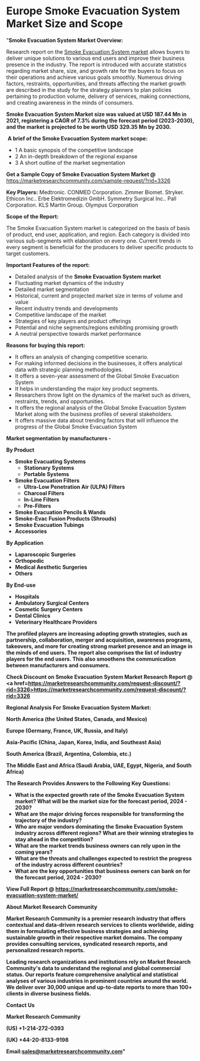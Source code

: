 # Europe Smoke Evacuation System Market Size and Scope 
"<strong>Smoke Evacuation System Market Overview:</strong>

Research report on the <a href=https://marketresearchcommunity.com/smoke-evacuation-system-market/>Smoke Evacuation System market</a> allows buyers to deliver unique solutions to various end users and improve their business presence in the industry. The report is introduced with accurate statistics regarding market share, size, and growth rate for the buyers to focus on their operations and achieve various goals smoothly. Numerous driving factors, restraints, opportunities, and threats affecting the market growth are described in the study for the strategy planners to plan policies pertaining to production volume, delivery of services, making connections, and creating awareness in the minds of consumers.

<strong>Smoke Evacuation System Market size was valued at USD 187.44 Mn in 2021, registering a CAGR of 7.3% during the forecast period (2023-2030), and the market is projected to be worth USD 329.35 Mn by 2030.</strong>

 <Strong>A brief of the Smoke Evacuation System market scope:</Strong>
<ul>
 <li>1  A basic synopsis of the competitive landscape</li>
 <li>2  An in-depth breakdown of the regional expanse</li>
 <li>3  A short outline of the market segmentation</li>
</ul>
<strong>Get a Sample Copy of Smoke Evacuation System Market @ </b></strong><a href=https://marketresearchcommunity.com/sample-request/?rid=3326><u>https://marketresearchcommunity.com/sample-request/?rid=3326</u></a>

<strong>Key Players:</strong> 
Medtronic. CONMED Corporation. Zimmer Biomet. Stryker. Ethicon Inc.. Erbe Elektromedizin GmbH. Symmetry Surgical Inc.. Pall Corporation. KLS Martin Group. Olympus Corporation

<strong>Scope of the Report:</strong>

The Smoke Evacuation System market is categorized on the basis of basis of product, end user, application, and region. Each category is divided into various sub-segments with elaboration on every one. Current trends in every segment is beneficial for the producers to deliver specific products to target customers.

<strong><b>Important Features of the report:</b></strong>
<ul>
  <li>Detailed analysis of the <strong><b>Smoke Evacuation System </b></strong><strong><b>market</b></strong></li>
  <li>Fluctuating market dynamics of the industry</li>
  <li>Detailed market segmentation</li>
  <li>Historical, current and projected market size in terms of volume and value</li>
  <li>Recent industry trends and developments</li>
  <li>Competitive landscape of the market</li>
  <li>Strategies of key players and product offerings</li>
  <li>Potential and niche segments/regions exhibiting promising growth</li>
  <li>A neutral perspective towards market performance</li>
</ul>
<strong><b>Reasons for buying this report:</b></strong>
<ul>
  <li>It offers an analysis of changing competitive scenario.</li>
  <li>For making informed decisions in the businesses, it offers analytical data with strategic planning methodologies.</li>
  <li>It offers a seven-year assessment of the Global Smoke Evacuation System</li>
  <li>It helps in understanding the major key product segments.</li>
  <li>Researchers throw light on the dynamics of the market such as drivers, restraints, trends, and opportunities.</li>
  <li>It offers the regional analysis of the Global Smoke Evacuation System Market along with the business profiles of several stakeholders.</li>
  <li>It offers massive data about trending factors that will influence the progress of the Global Smoke Evacuation System</li>
</ul>

<strong>Market segmentation by manufacturers -</strong>


<strong><strong>By Product</strong></h4>
<ul>
 	<li>Smoke Evacuating Systems
<ul>
 	<li>Stationary Systems</li>
 	<li>Portable Systems</li>
</ul>
</li>
 	<li>Smoke Evacuation Filters
<ul>
 	<li>Ultra-Low Penetration Air (ULPA) Filters</li>
 	<li>Charcoal Filters</li>
 	<li>In-Line Filters</li>
 	<li>Pre-Filters</li>
</ul>
</li>
 	<li>Smoke Evacuation Pencils &amp; Wands</li>
 	<li>Smoke-Evac Fusion Products (Shrouds)</li>
 	<li>Smoke Evacuation Tubings</li>
 	<li>Accessories</li>
</ul>
<strong><strong>By Application</strong></h4>
<ul>
 	<li>Laparoscopic Surgeries</li>
 	<li>Orthopedic</li>
 	<li>Medical Aesthetic Surgeries</li>
 	<li>Others</li>
</ul>
<strong><strong>By End-use</strong></h4>
<ul>
 	<li>Hospitals</li>
 	<li>Ambulatory Surgical Centers</li>
 	<li>Cosmetic Surgery Centers</li>
 	<li>Dental Clinics</li>
 	<li>Veterinary Healthcare Providers</li>
</ul>
<strong>

The profiled players are increasing adopting growth strategies, such as partnership, collaboration, merger and acquisition, awareness programs, takeovers, and more for creating strong market presence and an image in the minds of end users. The report also comprises the list of industry players for the end users. This also smoothens the communication between manufacturers and consumers.

<strong><b>Check Discount on Smoke Evacuation System Market Research Report @ </b></strong><a href=https://marketresearchcommunity.com/request-discount/?rid=3326><u>https://marketresearchcommunity.com/request-discount/?rid=3326</u></a>

<strong>Regional Analysis For Smoke Evacuation System Market:</strong>

<strong>North America</strong> (the United States, Canada, and Mexico)

<strong>Europe</strong> (Germany, France, UK, Russia, and Italy)

<strong>Asia-Pacific</strong> (China, Japan, Korea, India, and Southeast Asia)

<strong>South America</strong> (Brazil, Argentina, Colombia, etc.)

<strong>The Middle East and Africa</strong> (Saudi Arabia, UAE, Egypt, Nigeria, and South Africa)

<strong>The Research Provides Answers to the Following Key Questions:</strong>
<ul>
 	<li>What is the expected growth rate of the Smoke Evacuation System market? What will be the market size for the forecast period, 2024 - 2030?</li>
 	<li>What are the major driving forces responsible for transforming the trajectory of the industry?</li>
 	<li>Who are major vendors dominating the Smoke Evacuation System industry across different regions? What are their winning strategies to stay ahead in the competition?</li>
 	<li>What are the market trends business owners can rely upon in the coming years?</li>
 	<li>What are the threats and challenges expected to restrict the progress of the industry across different countries?</li>
 	<li>What are the key opportunities that business owners can bank on for the forecast period, 2024 - 2030?</li>
</ul>

<strong>View Full Report @</strong> <a href=https://marketresearchcommunity.com/smoke-evacuation-system-market/>https://marketresearchcommunity.com/smoke-evacuation-system-market/</a>

<strong>About Market Research Community</strong>

Market Research Community is a premier research industry that offers contextual and data-driven research services to clients worldwide, aiding them in formulating effective business strategies and achieving sustainable growth in their respective market domains. The company provides consulting services, syndicated research reports, and personalized research reports.

Leading research organizations and institutions rely on Market Research Community's data to understand the regional and global commercial status. Our reports feature comprehensive analytical and statistical analyses of various industries in prominent countries around the world. We deliver over 30,000 unique and up-to-date reports to more than 100+ clients in diverse business fields.

<strong>Contact Us</strong>

<strong>Market Research Community</strong>

(US) +1-214-272-0393

(UK) +44-20-8133-9198

<strong>Email:</strong>sales@marketresearchcommunity.com"
